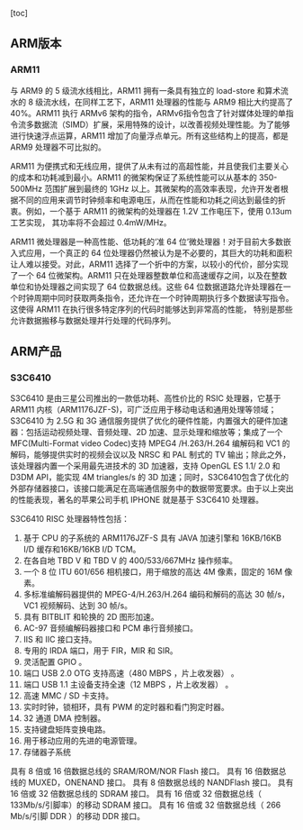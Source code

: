 [toc]

## ARM版本

### ARM11

与 ARM9 的 5 级流水线相比，ARM11 拥有一条具有独立的 load-store 和算术流水的 8 级流水线，在同样工艺下，ARM11 处理器的性能与 ARM9 相比大约提高了 40%。ARM11 执行 ARMv6 架构的指令，ARMv6指令包含了针对媒体处理的单指令流多数据流（SIMD）扩展，采用特殊的设计，以改善视频处理性能。为了能够进行快速浮点运算，ARM11 增加了向量浮点单元。所有这些结构上的提高，都是 ARM9 处理器不可比拟的。

ARM11 为便携式和无线应用，提供了从未有过的高超性能，并且使我们主要关心的成本和功耗减到最小。ARM11 的微架构保证了系统性能可以从基本的 350-500MHz 范围扩展到最终的 1GHz 以上。其微架构的高效率表现，允许开发者根据不同的应用来调节时钟频率和电源电压，从而在性能和功耗之间达到最佳的折衷。例如，一个基于 ARM11 的微架构的处理器在 1.2V 工作电压下，使用 0.13um 工艺实现， 其功率将不会超过 0.4mW/MHz。

ARM11 微处理器是一种高性能、低功耗的‘准 64 位’微处理器！对于目前大多数嵌入式应用，一个真正的 64 位处理器仍然被认为是不必要的，其巨大的功耗和面积让人难以接受。对此，ARM11 选择了一个折中的方案，以较小的代价，部分实现了一个 64 位微架构。ARM11 只在处理器整数单位和高速缓存之间，以及在整数单位和协处理器之间实现了 64 位数据总线。这些 64 位数据道路允许处理器在一个时钟周期中同时获取两条指令，还允许在一个时钟周期执行多个数据读写指令。这使得 ARM11 在执行很多特定序列的代码时能够达到非常高的性能， 特别是那些允许数据搬移与数据处理并行处理的代码序列。

## ARM产品

### S3C6410

S3C6410 是由三星公司推出的一款低功耗、高性价比的 RSIC 处理器，它基于 ARM11 内核（ARM1176JZF-S)，可广泛应用于移动电话和通用处理等领域；S3C6410 为 2.5G 和 3G 通信服务提供了优化的硬件性能，内置强大的硬件加速器：包括运动视频处理、音频处理、2D 加速、显示处理和缩放等；集成了一个 MFC(Multi-Format video Codec)支持 MPEG4 /H.263/H.264 编解码和 VC1 的解码，能够提供实时的视频会议以及 NRSC 和 PAL 制式的 TV 输出；除此之外，该处理器内置一个采用最先进技术的 3D 加速器，支持 OpenGL ES 1.1/ 2.0 和 D3DM API，能实现 4M triangles/s 的 3D 加速；同时，S3C6410包含了优化的外部存储器接口，该接口能满足在高端通信服务中的数据带宽要求。由于以上突出的性能表现，著名的苹果公司手机 IPHONE 就是基于 S3C6410 处理器。

S3C6410 RISC 处理器特性包括：
1) 基于 CPU 的子系统的 ARM1176JZF-S 具有 JAVA 加速引擎和 16KB/16KB I/D 缓存和16KB/16KB I/D TCM。
2) 在各自地 TBD V 和 TBD V 的 400/533/667MHz 操作频率。
3) 一个 8 位 ITU 601/656 相机接口，用于缩放的高达 4M 像素，固定的 16M 像素。
4) 多标准编解码器提供的 MPEG-4/H.263/H.264 编码和解码的高达 30 帧/s， VC1 视频解码、达到 30 帧/s。
5) 具有 BITBLIT 和轮换的 2D 图形加速。
6) AC-97 音频编解码器接口和 PCM 串行音频接口。
7) IIS 和 IIC 接口支持。
8) 专用的 IRDA 端口，用于 FIR，MIR 和 SIR。
9) 灵活配置 GPIO 。
10) 端口 USB 2.0 OTG 支持高速（480 MBPS ，片上收发器） 。
11) 端口 USB 1.1 主设备支持全速（12 MBPS ，片上收发器） 。
12) 高速 MMC / SD 卡支持。
13) 实时时钟，锁相环，具有 PWM 的定时器和看门狗定时器。
14) 32 通道 DMA 控制器。
15) 支持键盘矩阵变换电路。
16) 用于移动应用的先进的电源管理。
17) 存储器子系统

具有 8 倍或 16 倍数据总线的 SRAM/ROM/NOR Flash 接口。
具有 16 倍数据总线的 MUXED，ONENAND 接口。
具有 8 倍数据总线的 NANDFlash 接口。
具有 16 倍或 32 倍数据总线的 SDRAM 接口。
具有 16 倍或 32 倍数据总线（ 133Mb/s/引脚率）的移动 SDRAM 接口。
具有 16 倍或 32 倍数据总线（ 266 Mb/s/引脚 DDR ）的移动 DDR 接口。



















